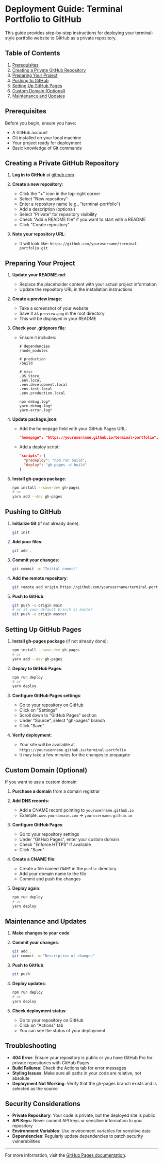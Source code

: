 # Deployment Guide: Terminal Portfolio to GitHub

This guide provides step-by-step instructions for deploying your terminal-style portfolio website to GitHub as a private repository.

## Table of Contents

1. [Prerequisites](#prerequisites)
2. [Creating a Private GitHub Repository](#creating-a-private-github-repository)
3. [Preparing Your Project](#preparing-your-project)
4. [Pushing to GitHub](#pushing-to-github)
5. [Setting Up GitHub Pages](#setting-up-github-pages)
6. [Custom Domain (Optional)](#custom-domain-optional)
7. [Maintenance and Updates](#maintenance-and-updates)

## Prerequisites

Before you begin, ensure you have:

- A GitHub account
- Git installed on your local machine
- Your project ready for deployment
- Basic knowledge of Git commands

## Creating a Private GitHub Repository

1. **Log in to GitHub** at [github.com](https://github.com)

2. **Create a new repository**:
   - Click the "+" icon in the top-right corner
   - Select "New repository"
   - Enter a repository name (e.g., "terminal-portfolio")
   - Add a description (optional)
   - Select "Private" for repository visibility
   - Check "Add a README file" if you want to start with a README
   - Click "Create repository"

3. **Note your repository URL**:
   - It will look like: `https://github.com/yourusername/terminal-portfolio.git`

## Preparing Your Project

1. **Update your README.md**:
   - Replace the placeholder content with your actual project information
   - Update the repository URL in the installation instructions

2. **Create a preview image**:
   - Take a screenshot of your website
   - Save it as `preview.png` in the root directory
   - This will be displayed in your README

3. **Check your .gitignore file**:
   - Ensure it includes:
     ```
     # dependencies
     /node_modules
     
     # production
     /build
     
     # misc
     .DS_Store
     .env.local
     .env.development.local
     .env.test.local
     .env.production.local
     
     npm-debug.log*
     yarn-debug.log*
     yarn-error.log*
     ```

4. **Update package.json**:
   - Add the homepage field with your GitHub Pages URL:
     ```json
     "homepage": "https://yourusername.github.io/terminal-portfolio",
     ```
   - Add a deploy script:
     ```json
     "scripts": {
       "predeploy": "npm run build",
       "deploy": "gh-pages -d build"
     }
     ```

5. **Install gh-pages package**:
   ```bash
   npm install --save-dev gh-pages
   # or
   yarn add --dev gh-pages
   ```

## Pushing to GitHub

1. **Initialize Git** (if not already done):
   ```bash
   git init
   ```

2. **Add your files**:
   ```bash
   git add .
   ```

3. **Commit your changes**:
   ```bash
   git commit -m "Initial commit"
   ```

4. **Add the remote repository**:
   ```bash
   git remote add origin https://github.com/yourusername/terminal-portfolio.git
   ```

5. **Push to GitHub**:
   ```bash
   git push -u origin main
   # or if your default branch is master
   git push -u origin master
   ```

## Setting Up GitHub Pages

1. **Install gh-pages package** (if not already done):
   ```bash
   npm install --save-dev gh-pages
   # or
   yarn add --dev gh-pages
   ```

2. **Deploy to GitHub Pages**:
   ```bash
   npm run deploy
   # or
   yarn deploy
   ```

3. **Configure GitHub Pages settings**:
   - Go to your repository on GitHub
   - Click on "Settings"
   - Scroll down to "GitHub Pages" section
   - Under "Source", select "gh-pages" branch
   - Click "Save"

4. **Verify deployment**:
   - Your site will be available at `https://yourusername.github.io/terminal-portfolio`
   - It may take a few minutes for the changes to propagate

## Custom Domain (Optional)

If you want to use a custom domain:

1. **Purchase a domain** from a domain registrar

2. **Add DNS records**:
   - Add a CNAME record pointing to `yourusername.github.io`
   - Example: `www.yourdomain.com` → `yourusername.github.io`

3. **Configure GitHub Pages**:
   - Go to your repository settings
   - Under "GitHub Pages", enter your custom domain
   - Check "Enforce HTTPS" if available
   - Click "Save"

4. **Create a CNAME file**:
   - Create a file named `CNAME` in the `public` directory
   - Add your domain name to the file
   - Commit and push the changes

5. **Deploy again**:
   ```bash
   npm run deploy
   # or
   yarn deploy
   ```

## Maintenance and Updates

1. **Make changes to your code**

2. **Commit your changes**:
   ```bash
   git add .
   git commit -m "Description of changes"
   ```

3. **Push to GitHub**:
   ```bash
   git push
   ```

4. **Deploy updates**:
   ```bash
   npm run deploy
   # or
   yarn deploy
   ```

5. **Check deployment status**:
   - Go to your repository on GitHub
   - Click on "Actions" tab
   - You can see the status of your deployment

## Troubleshooting

- **404 Error**: Ensure your repository is public or you have GitHub Pro for private repositories with GitHub Pages
- **Build Failures**: Check the Actions tab for error messages
- **Styling Issues**: Make sure all paths in your code are relative, not absolute
- **Deployment Not Working**: Verify that the gh-pages branch exists and is selected as the source

## Security Considerations

- **Private Repository**: Your code is private, but the deployed site is public
- **API Keys**: Never commit API keys or sensitive information to your repository
- **Environment Variables**: Use environment variables for sensitive data
- **Dependencies**: Regularly update dependencies to patch security vulnerabilities

---

For more information, visit the [GitHub Pages documentation](https://docs.github.com/en/pages). 